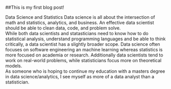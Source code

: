 ##This is my first blog post!

Data Science and Statistics
Data science is all about the intersection of math and statistics, analytics, and business. An effective data scientist should be able to clean data, code, and problem solve.   
While both data scientists and statasticians need to know how to do statistical analysis, understand programming languages and be able to think critically, a data scientist has a slightly broader scope. Data science often focuses on software engineering an machine learning whereas statistics is more focused on academia or research. Additionally data scientists tend to work on real-world problems, while statisticians focus more on theoretical models.  
As someone who is hoping to continue my education with a masters degree in data science/analytics, I see myself as more of a data analyst than a statistician.
